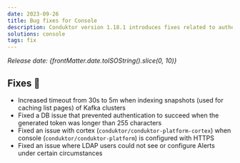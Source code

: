 ```yaml
---
date: 2023-09-26
title: Bug fixes for Console
description: Conduktor version 1.18.1 introduces fixes related to authentication and indexing.
solutions: console
tags: fix
---
```


*Release date: {frontMatter.date.toISOString().slice(0, 10)}*

## Fixes 🔨

- Increased timeout from 30s to 5m when indexing snapshots (used for caching list pages) of Kafka clusters
- Fixed a DB issue that prevented authentication to succeed when the generated token was longer than 255 characters
- Fixed an issue with cortex (`conduktor/conduktor-platform-cortex`) when console (`conduktor/conduktor-platform`) is configured with HTTPS
- Fixed an issue where LDAP users could not see or configure Alerts under certain circumstances